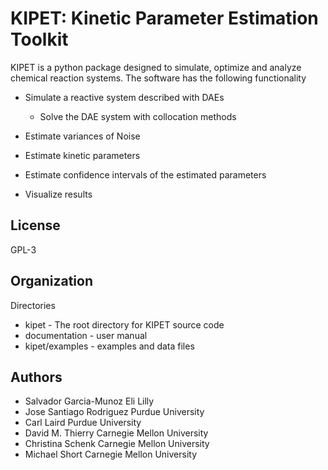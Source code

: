 KIPET: Kinetic Parameter Estimation Toolkit
=======================================

KIPET is a python package designed to simulate, optimize and analyze 
chemical reaction systems. The software has the following functionality

* Simulate a reactive system described with DAEs

  * Solve the DAE system with collocation methods

* Estimate variances of Noise
* Estimate kinetic parameters
* Estimate confidence intervals of the estimated parameters
* Visualize results


License
------------
GPL-3

Organization
------------

Directories
  * kipet - The root directory for KIPET source code
  * documentation - user manual
  * kipet/examples - examples and data files

Authors
--------

   * Salvador Garcia-Munoz Eli Lilly
   * Jose Santiago Rodriguez Purdue University
   * Carl Laird Purdue University
   * David M. Thierry Carnegie Mellon University
   * Christina Schenk Carnegie Mellon University
   * Michael Short Carnegie Mellon University 





